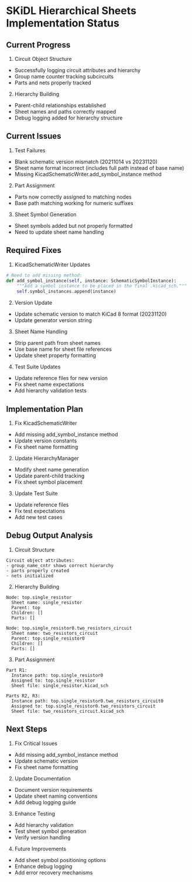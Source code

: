 # SKiDL Hierarchical Sheets Implementation Status

## Current Progress

1. Circuit Object Structure
- Successfully logging circuit attributes and hierarchy
- Group name counter tracking subcircuits
- Parts and nets properly tracked

2. Hierarchy Building
- Parent-child relationships established
- Sheet names and paths correctly mapped
- Debug logging added for hierarchy structure

## Current Issues

1. Test Failures
- Blank schematic version mismatch (20211014 vs 20231120)
- Sheet name format incorrect (includes full path instead of base name)
- Missing KicadSchematicWriter.add_symbol_instance method

2. Part Assignment
- Parts now correctly assigned to matching nodes
- Base path matching working for numeric suffixes

3. Sheet Symbol Generation
- Sheet symbols added but not properly formatted
- Need to update sheet name handling

## Required Fixes

1. KicadSchematicWriter Updates
```python
# Need to add missing method:
def add_symbol_instance(self, instance: SchematicSymbolInstance):
    """Add a symbol instance to be placed in the final .kicad_sch."""
    self.symbol_instances.append(instance)
```

2. Version Update
- Update schematic version to match KiCad 8 format (20231120)
- Update generator version string

3. Sheet Name Handling
- Strip parent path from sheet names
- Use base name for sheet file references
- Update sheet property formatting

4. Test Suite Updates
- Update reference files for new version
- Fix sheet name expectations
- Add hierarchy validation tests

## Implementation Plan

1. Fix KicadSchematicWriter
- Add missing add_symbol_instance method
- Update version constants
- Fix sheet name formatting

2. Update HierarchyManager
- Modify sheet name generation
- Update parent-child tracking
- Fix sheet symbol placement

3. Update Test Suite
- Update reference files
- Fix test expectations
- Add new test cases

## Debug Output Analysis

1. Circuit Structure
```
Circuit object attributes:
- group_name_cntr shows correct hierarchy
- parts properly created
- nets initialized
```

2. Hierarchy Building
```
Node: top.single_resistor
  Sheet name: single_resistor
  Parent: top
  Children: []
  Parts: []

Node: top.single_resistor0.two_resistors_circuit
  Sheet name: two_resistors_circuit
  Parent: top.single_resistor0
  Children: []
  Parts: []
```

3. Part Assignment
```
Part R1:
  Instance path: top.single_resistor0
  Assigned to: top.single_resistor
  Sheet file: single_resistor.kicad_sch

Parts R2, R3:
  Instance path: top.single_resistor0.two_resistors_circuit0
  Assigned to: top.single_resistor0.two_resistors_circuit
  Sheet file: two_resistors_circuit.kicad_sch
```

## Next Steps

1. Fix Critical Issues
- Add missing add_symbol_instance method
- Update schematic version
- Fix sheet name formatting

2. Update Documentation
- Document version requirements
- Update sheet naming conventions
- Add debug logging guide

3. Enhance Testing
- Add hierarchy validation
- Test sheet symbol generation
- Verify version handling

4. Future Improvements
- Add sheet symbol positioning options
- Enhance debug logging
- Add error recovery mechanisms